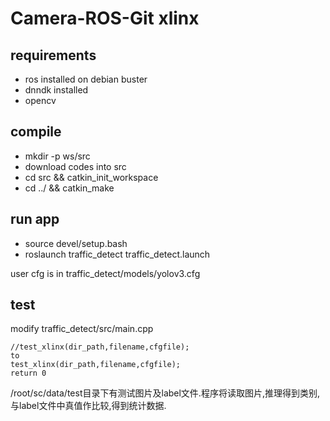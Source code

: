 # Camera-ROS-Git xlinx
## requirements
- ros installed on debian buster
- dnndk installed
- opencv

## compile
- mkdir -p ws/src
- download codes into src
- cd src && catkin_init_workspace
- cd ../ && catkin_make

## run app
- source devel/setup.bash
- roslaunch traffic_detect traffic_detect.launch

user cfg is in traffic_detect/models/yolov3.cfg 

## test
modify traffic_detect/src/main.cpp
```
//test_xlinx(dir_path,filename,cfgfile);
to
test_xlinx(dir_path,filename,cfgfile);
return 0
```
/root/sc/data/test目录下有测试图片及label文件.程序将读取图片,推理得到类别,与label文件中真值作比较,得到统计数据.




